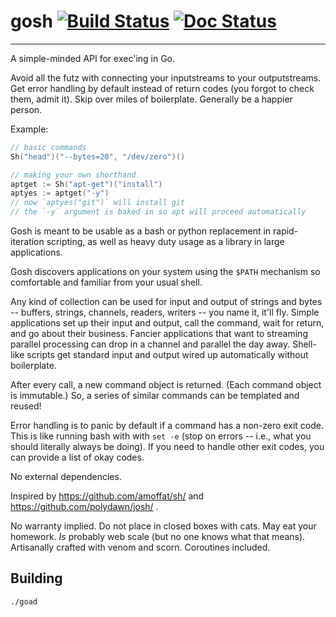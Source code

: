 # gosh [![Build Status](https://travis-ci.org/polydawn/gosh.svg)](https://travis-ci.org/polydawn/gosh/builds) [![Doc Status](https://godoc.org/github.com/polydawn/gosh?status.png)](https://godoc.org/github.com/polydawn/gosh)

---

A simple-minded API for exec'ing in Go.

Avoid all the futz with connecting your inputstreams to your outputstreams.
Get error handling by default instead of return codes (you forgot to check them, admit it).
Skip over miles of boilerplate.
Generally be a happier person.

Example:


```go
// basic commands
Sh("head")("--bytes=20", "/dev/zero")()

// making your own shorthand
aptget := Sh("apt-get")("install")
aptyes := aptget("-y")
// now `aptyes("git")` will install git
// the `-y` argument is baked in so apt will proceed automatically
```

Gosh is meant to be usable as a bash or python replacement in rapid-iteration scripting, as well as heavy duty usage as a library in large applications.

Gosh discovers applications on your system using the `$PATH` mechanism so comfortable and familiar from your usual shell.

Any kind of collection can be used for input and output of strings and bytes -- buffers, strings, channels, readers, writers -- you name it, it'll fly.
Simple applications set up their input and output, call the command, wait for return, and go about their business.
Fancier applications that want to streaming parallel processing can drop in a channel and parallel the day away.
Shell-like scripts get standard input and output wired up automatically without boilerplate.

After every call, a new command object is returned.
(Each command object is immutable.)
So, a series of similar commands can be templated and reused!

Error handling is to panic by default if a command has a non-zero exit code.
This is like running bash with with `set -e` (stop on errors -- i.e., what you should literally always be doing).
If you need to handle other exit codes, you can provide a list of okay codes.

No external dependencies.

Inspired by https://github.com/amoffat/sh/ and https://github.com/polydawn/josh/ .

No warranty implied.  Do not place in closed boxes with cats.  May eat your homework.  *Is* probably web scale (but no one knows what that means).  Artisanally crafted with venom and scorn.  Coroutines included.



## Building

`./goad`


